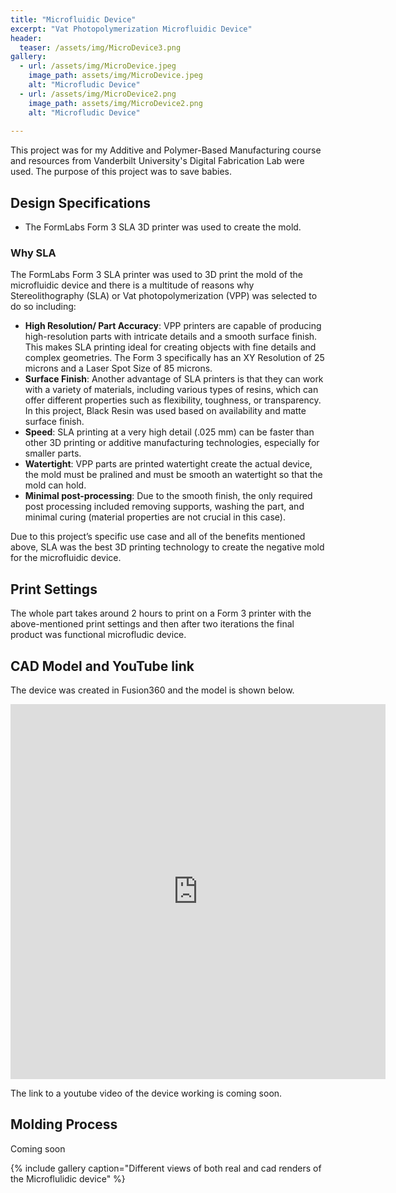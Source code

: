 ```yaml
---
title: "Microfluidic Device"
excerpt: "Vat Photopolymerization Microfluidic Device"
header:
  teaser: /assets/img/MicroDevice3.png
gallery:
  - url: /assets/img/MicroDevice.jpeg
    image_path: assets/img/MicroDevice.jpeg
    alt: "Microfludic Device"
  - url: /assets/img/MicroDevice2.png
    image_path: assets/img/MicroDevice2.png
    alt: "Microfludic Device"
   
---
```


This project was for my Additive and Polymer-Based Manufacturing course and resources from Vanderbilt University's Digital Fabrication Lab were used. The purpose of this project was to save babies. 

## Design Specifications

* The FormLabs Form 3 SLA 3D printer was used to create the mold.

### Why SLA

The FormLabs Form 3 SLA printer was used to 3D print the mold of the microfluidic device and there is a multitude of reasons why Stereolithography (SLA) or Vat photopolymerization (VPP) was selected to do so including:
* **High Resolution/ Part Accuracy**: VPP printers are capable of producing high-resolution parts with intricate details and a smooth surface finish. This makes SLA printing ideal for creating objects with fine details and complex geometries. The Form 3 specifically has an XY Resolution of 25 microns and a Laser Spot Size of 85 microns. 
* **Surface Finish**: Another advantage of SLA printers is that they can work with a variety of materials, including various types of resins, which can offer different properties such as flexibility, toughness, or transparency. In this project, Black Resin was used based on availability and matte surface finish. 
* **Speed**: SLA printing at a very high detail (.025 mm) can be faster than other 3D printing or additive manufacturing technologies, especially for smaller parts.
* **Watertight**: VPP parts are printed watertight create the actual device, the mold must be pralined and must be smooth an watertight so that the mold can hold. 
* **Minimal post-processing**: Due to the smooth finish, the only required post processing included removing supports, washing the part, and minimal curing (material properties are not crucial in this case).

Due to this project’s specific use case and all of the benefits mentioned above, SLA was the best 3D printing technology to create the negative mold for the microfluidic device. 


## Print Settings
 
The whole part takes around 2 hours to print on a Form 3 printer with the above-mentioned print settings and then after two iterations the final product was functional microfludic device.



## CAD Model and YouTube link 

The device was created in Fusion360 and the model is shown below.

<iframe src="https://a360.co/3TCQDGO" width="600" height="600" allowfullscreen="true" webkitallowfullscreen="true" mozallowfullscreen="true"  frameborder="0"></iframe>
 
 The link to a youtube video of the device working is coming soon. 


## Molding Process
Coming soon 

{% include gallery caption="Different views of both real and cad renders of the Microflulidic device" %} 
